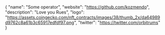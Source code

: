 {
  "name": "Some operator",
  "website": "https://github.com/kozmendo",
  "description": "Love you Rues",
  "logo": "https://assets.coingecko.com/nft_contracts/images/38/thumb_2x/da64989d9762c8a61b3c65917edfdf97.png",
  "twitter": "https://twitter.com/orbitrums"
}
